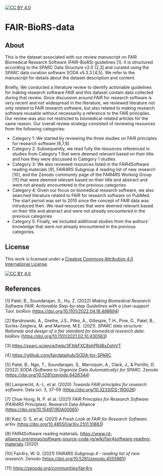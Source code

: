 [![CC BY 4.0][cc-by-shield]][cc-by]

[cc-by]: http://creativecommons.org/licenses/by/4.0/
[cc-by-image]: https://i.creativecommons.org/l/by/4.0/88x31.png
[cc-by-shield]: https://img.shields.io/badge/License-CC%20BY%204.0-lightgrey.svg

# FAIR-BioRS-data

## About
This is the dataset associated with our review manuscript on FAIR Biomedical Research Software (FAIR-BioRS) guidelines [1]. It is structured according to the SPARC Data Structure v2.0 [2,3] and curated using the SPARC data curation software SODA v5.3.3 [4,5]. We refer to the manuscript for details about the dataset description and content. 

Briefly, We conducted a literature review to identify actionable guidelines for making research software FAIR and this dataset contain data collected during that review. Since discussion around FAIR for research software is very recent and not widespread in the literature, we reviewed literature not only related to FAIR research software, but also related to making research software reusable without necessarily a reference to the FAIR principles. Our review was also not restricted to biomedical-related articles for the same reason. Our overall review strategy consisted of reviewing resources from the following categories: 
* Category 1: We started by reviewing the three studies on FAIR principles for research software [6,7,8]
* Category 2: Subsequently, we read fully the resources referenced in studies from Category 1 that were deemed relevant based on their title and how they were discussed in Category 1 studies
* Category 3: We also reviewed resources listed in the FAIR4Software reading materials [9], FAIR4RS Subgroup 4 reading list of new research [10], and the Zenodo community page of the FAIR4RS Working Group [11] that were deemed relevant based on their title and abstract and were not already encountered in the previous categories
* Category 4: Given our focus on biomedical research software, we also searched literature related to FAIR for research software on PubMed. The start period was set to 2015 since the concept of FAIR data was introduced then. We read resources that were deemed relevant based on their title and abstract and were not already encountered in the previous categories
* Category 5: Finally, we included additional studies from the authors’ knowledge that were not already encountered in the previous categories.

## License
This work is licensed under a
[Creative Commons Attribution 4.0 International License][cc-by].

[![CC BY 4.0][cc-by-image]][cc-by]

## References
[1] Patel, B., Soundarajan, S., Hu, Z. (2022) *Making Biomedical Research Software FAIR: Actionable Step-by-step Guidelines with a User-support Tool*. bioRxiv (https://doi.org/10.1101/2022.04.18.488694)

[2] Bandrowski, A., Grethe, J.S., Pilko, A., Gillespie, T.H., Pine, G., Patel, B., Surles-Zeiglera, M. and Martone, M.E. (2021). *SPARC data structure: Rationale and design of a fair standard for biomedical research data*. bioRxiv (https://doi.org/10.1101/2021.02.10.430563)

[3] https://sparc.science/help/3FXikFXC8shPRd8xZqhjVT

[4] https://github.com/fairdataihub/SODA-for-SPARC

[5] Patel, B., Ngo, T., Soundarajan, S., Marroquin, A., Clark, J., & Portillo, D. (2022) *SODA (Software to Organize Data Automatically) for SPARC*. Zenodo (https://doi.org/10.5281/zenodo.6426344)

[6] Lamprecht, A.-L. et al. (2020) *Towards FAIR principles for research software*. Data sci. 3, 37–59 (https://doi.org/10.3233/DS-190026)

[7] Chue Hong, N. P. et al. (2021) *FAIR Principles for Research Software (FAIR4RS Principles)*. Research Data Alliance (https://doi.org/10.15497/RDA00065)

[8] Katz, D. S. et al. (2021) *A Fresh Look at FAIR for Research Software*. arXiv (https://doi.org/10.48550/arXiv.2101.10883)

[9] FAIR4Software reading materials. https://www.rd-alliance.org/group/software-source-code-ig/wiki/fair4software-reading-materials (2020)

[10] Fair4rs, W. G. (2021) *FAIR4RS Subgroup 4 - reading list of new research*. Zenodo (https://doi.org/10.5281/zenodo.4555865)

[11] https://zenodo.org/communities/fair4rs

